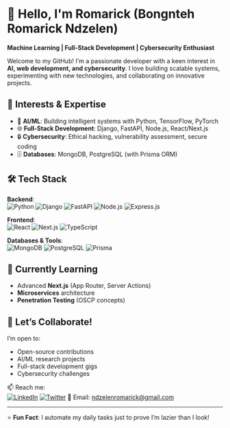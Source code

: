 # 👋 Hello, I'm Romarick (Bongnteh Romarick Ndzelen)

**Machine Learning | Full-Stack Development | Cybersecurity Enthusiast**

Welcome to my GitHub! I'm a passionate developer with a keen interest in **AI, web development, and cybersecurity**. I love building scalable systems, experimenting with new technologies, and collaborating on innovative projects.

## 🔭 Interests & Expertise
- 🤖 **AI/ML**: Building intelligent systems with Python, TensorFlow, PyTorch
- 🌐 **Full-Stack Development**: Django, FastAPI, Node.js, React/Next.js
- 🔒 **Cybersecurity**: Ethical hacking, vulnerability assessment, secure coding
- 🗄️ **Databases**: MongoDB, PostgreSQL (with Prisma ORM)

## 🛠️ Tech Stack
**Backend**:  
![Python](https://img.shields.io/badge/Python-3776AB?style=flat&logo=python&logoColor=white)
![Django](https://img.shields.io/badge/Django-092E20?style=flat&logo=django&logoColor=white)
![FastAPI](https://img.shields.io/badge/FastAPI-005571?style=flat&logo=fastapi)
![Node.js](https://img.shields.io/badge/Node.js-339933?style=flat&logo=nodedotjs&logoColor=white)
![Express.js](https://img.shields.io/badge/Express.js-000000?style=flat&logo=express&logoColor=white)

**Frontend**:  
![React](https://img.shields.io/badge/React-20232A?style=flat&logo=react&logoColor=61DAFB)
![Next.js](https://img.shields.io/badge/Next.js-000000?style=flat&logo=nextdotjs&logoColor=white)
![TypeScript](https://img.shields.io/badge/TypeScript-007ACC?style=flat&logo=typescript&logoColor=white)

**Databases & Tools**:  
![MongoDB](https://img.shields.io/badge/MongoDB-47A248?style=flat&logo=mongodb&logoColor=white)
![PostgreSQL](https://img.shields.io/badge/PostgreSQL-4169E1?style=flat&logo=postgresql&logoColor=white)
![Prisma](https://img.shields.io/badge/Prisma-2D3748?style=flat&logo=prisma&logoColor=white)

## 🌱 Currently Learning
- Advanced **Next.js** (App Router, Server Actions)
- **Microservices** architecture
- **Penetration Testing** (OSCP concepts)

## 🤝 Let’s Collaborate!
I’m open to:
- Open-source contributions
- AI/ML research projects
- Full-stack development gigs
- Cybersecurity challenges

📫 Reach me:  
[![LinkedIn](https://img.shields.io/badge/LinkedIn-0077B5?style=flat&logo=linkedin&logoColor=white)](Your_LinkedIn_Profile_URL)
[![Twitter](https://img.shields.io/badge/Twitter-1DA1F2?style=flat&logo=twitter&logoColor=white)](Your_Twitter_Profile_URL)
📧 Email: ndzelenromarick@gmail.com

---

⭐ **Fun Fact**: I automate my daily tasks just to prove I’m lazier than I look!

